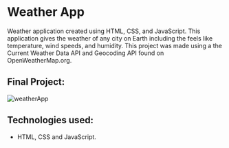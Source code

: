 # Weather App
Weather application created using HTML, CSS, and JavaScript. This application gives the weather of any city on Earth including the feels like temperature, wind speeds, and humidity. This project was made using a the Current Weather Data API and Geocoding API found on OpenWeatherMap.org.


## Final Project:
![weatherApp](https://github.com/USFGDSC/async-javascript/assets/98829238/221eed6d-0c3e-490c-ba34-265ae0f1ae4b)

## Technologies used:
- HTML, CSS and JavaScript.
